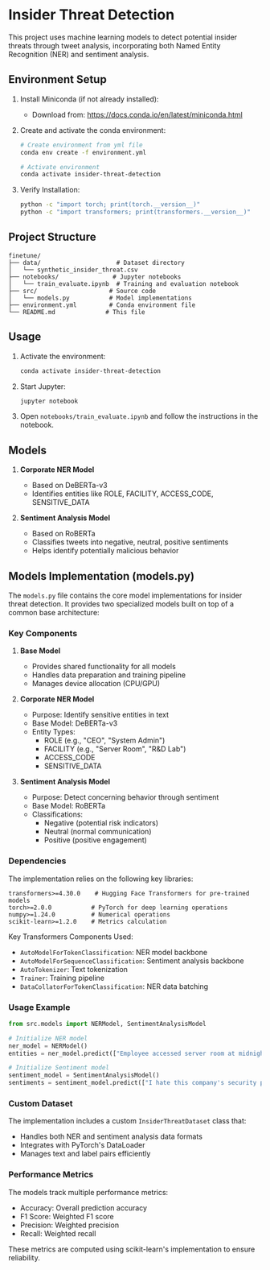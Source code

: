 # Insider Threat Detection

This project uses machine learning models to detect potential insider threats through tweet analysis, incorporating both Named Entity Recognition (NER) and sentiment analysis.

## Environment Setup

1. Install Miniconda (if not already installed):
   - Download from: https://docs.conda.io/en/latest/miniconda.html

2. Create and activate the conda environment:
   ```bash
   # Create environment from yml file
   conda env create -f environment.yml

   # Activate environment
   conda activate insider-threat-detection
   ```

3. Verify Installation:
   ```bash
   python -c "import torch; print(torch.__version__)"
   python -c "import transformers; print(transformers.__version__)"
   ```

## Project Structure

```
finetune/
├── data/                     # Dataset directory
│   └── synthetic_insider_threat.csv
├── notebooks/               # Jupyter notebooks
│   └── train_evaluate.ipynb  # Training and evaluation notebook
├── src/                    # Source code
│   └── models.py           # Model implementations
├── environment.yml         # Conda environment file
└── README.md              # This file
```

## Usage

1. Activate the environment:
   ```bash
   conda activate insider-threat-detection
   ```

2. Start Jupyter:
   ```bash
   jupyter notebook
   ```

3. Open `notebooks/train_evaluate.ipynb` and follow the instructions in the notebook.

## Models

1. **Corporate NER Model**
   - Based on DeBERTa-v3
   - Identifies entities like ROLE, FACILITY, ACCESS_CODE, SENSITIVE_DATA

2. **Sentiment Analysis Model**
   - Based on RoBERTa
   - Classifies tweets into negative, neutral, positive sentiments
   - Helps identify potentially malicious behavior

## Models Implementation (models.py)

The `models.py` file contains the core model implementations for insider threat detection. It provides two specialized models built on top of a common base architecture:

### Key Components

1. **Base Model**
   - Provides shared functionality for all models
   - Handles data preparation and training pipeline
   - Manages device allocation (CPU/GPU)

2. **Corporate NER Model**
   - Purpose: Identify sensitive entities in text
   - Base Model: DeBERTa-v3
   - Entity Types:
     - ROLE (e.g., "CEO", "System Admin")
     - FACILITY (e.g., "Server Room", "R&D Lab")
     - ACCESS_CODE
     - SENSITIVE_DATA

3. **Sentiment Analysis Model**
   - Purpose: Detect concerning behavior through sentiment
   - Base Model: RoBERTa
   - Classifications:
     - Negative (potential risk indicators)
     - Neutral (normal communication)
     - Positive (positive engagement)

### Dependencies

The implementation relies on the following key libraries:

```
transformers>=4.30.0    # Hugging Face Transformers for pre-trained models
torch>=2.0.0           # PyTorch for deep learning operations
numpy>=1.24.0          # Numerical operations
scikit-learn>=1.2.0    # Metrics calculation
```

Key Transformers Components Used:
- `AutoModelForTokenClassification`: NER model backbone
- `AutoModelForSequenceClassification`: Sentiment analysis backbone
- `AutoTokenizer`: Text tokenization
- `Trainer`: Training pipeline
- `DataCollatorForTokenClassification`: NER data batching

### Usage Example

```python
from src.models import NERModel, SentimentAnalysisModel

# Initialize NER model
ner_model = NERModel()
entities = ner_model.predict(["Employee accessed server room at midnight"])

# Initialize Sentiment model
sentiment_model = SentimentAnalysisModel()
sentiments = sentiment_model.predict(["I hate this company's security policies"])
```

### Custom Dataset

The implementation includes a custom `InsiderThreatDataset` class that:
- Handles both NER and sentiment analysis data formats
- Integrates with PyTorch's DataLoader
- Manages text and label pairs efficiently

### Performance Metrics

The models track multiple performance metrics:
- Accuracy: Overall prediction accuracy
- F1 Score: Weighted F1 score
- Precision: Weighted precision
- Recall: Weighted recall

These metrics are computed using scikit-learn's implementation to ensure reliability.

